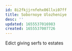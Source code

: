 ```yaml
---
id: 8i2fkjjrnfehx06llxi07ff
title: Sobornoye Ulozheniye
desc: ''
updated: 1655537016983
created: 1655537007726
---
```


Edict giving serfs to estates